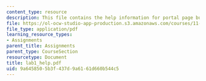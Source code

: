 ```yaml
---
content_type: resource
description: This file contains the help information for portal page building.
file: https://ol-ocw-studio-app-production.s3.amazonaws.com/courses/11-204-planning-communications-and-digital-media-fall-2004/9a6458505b3f437d9a6161d660b544c5_lab1_help.pdf
file_type: application/pdf
learning_resource_types:
- Assignments
parent_title: Assignments
parent_type: CourseSection
resourcetype: Document
title: lab1_help.pdf
uid: 9a645850-5b3f-437d-9a61-61d660b544c5
---
```

